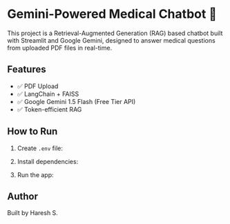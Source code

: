  # Gemini-Powered Medical Chatbot 🧠

This project is a Retrieval-Augmented Generation (RAG) based chatbot built with Streamlit and Google Gemini, designed to answer medical questions from uploaded PDF files in real-time.

## Features
- ✅ PDF Upload
- ✅ LangChain + FAISS
- ✅ Google Gemini 1.5 Flash (Free Tier API)
- ✅ Token-efficient RAG

## How to Run

1. Create `.env` file:

2. Install dependencies:

3. Run the app:


## Author
Built by Haresh S.
